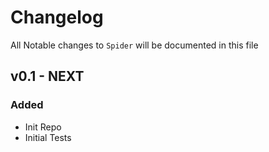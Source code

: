 # Changelog

All Notable changes to `Spider` will be documented in this file

## v0.1 - NEXT
### Added
- Init Repo
- Initial Tests

